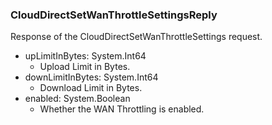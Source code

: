 ### CloudDirectSetWanThrottleSettingsReply
Response of the CloudDirectSetWanThrottleSettings request.

- upLimitInBytes: System.Int64
  - Upload Limit in Bytes.
- downLimitInBytes: System.Int64
  - Download Limit in Bytes.
- enabled: System.Boolean
  - Whether the WAN Throttling is enabled.
